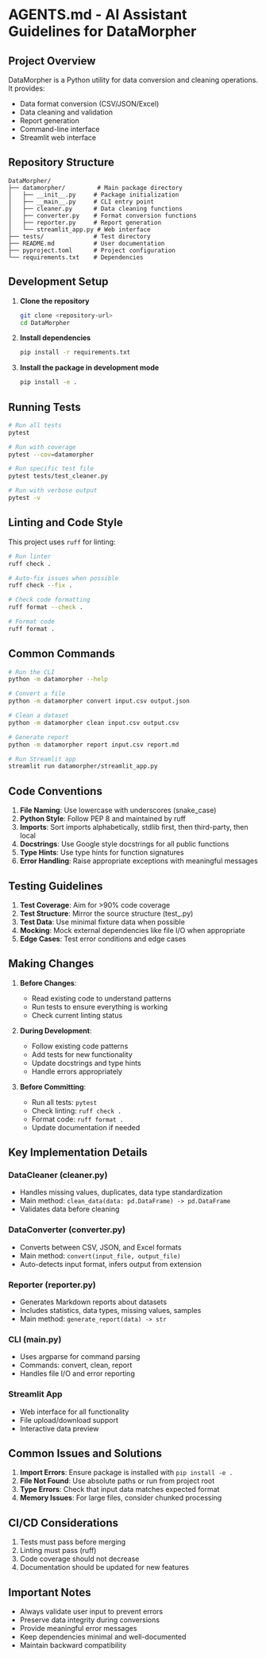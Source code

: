 # AGENTS.md - AI Assistant Guidelines for DataMorpher

## Project Overview

DataMorpher is a Python utility for data conversion and cleaning operations. It provides:
- Data format conversion (CSV/JSON/Excel)
- Data cleaning and validation
- Report generation
- Command-line interface
- Streamlit web interface

## Repository Structure

```
DataMorpher/
├── datamorpher/         # Main package directory
│   ├── __init__.py     # Package initialization
│   ├── __main__.py     # CLI entry point  
│   ├── cleaner.py      # Data cleaning functions
│   ├── converter.py    # Format conversion functions
│   ├── reporter.py     # Report generation
│   └── streamlit_app.py # Web interface
├── tests/              # Test directory
├── README.md           # User documentation
├── pyproject.toml      # Project configuration
└── requirements.txt    # Dependencies
```

## Development Setup

1. **Clone the repository**
   ```bash
   git clone <repository-url>
   cd DataMorpher
   ```

2. **Install dependencies**
   ```bash
   pip install -r requirements.txt
   ```

3. **Install the package in development mode**
   ```bash
   pip install -e .
   ```

## Running Tests

```bash
# Run all tests
pytest

# Run with coverage
pytest --cov=datamorpher

# Run specific test file
pytest tests/test_cleaner.py

# Run with verbose output
pytest -v
```

## Linting and Code Style

This project uses `ruff` for linting:

```bash
# Run linter
ruff check .

# Auto-fix issues when possible
ruff check --fix .

# Check code formatting
ruff format --check .

# Format code
ruff format .
```

## Common Commands

```bash
# Run the CLI
python -m datamorpher --help

# Convert a file
python -m datamorpher convert input.csv output.json

# Clean a dataset
python -m datamorpher clean input.csv output.csv

# Generate report
python -m datamorpher report input.csv report.md

# Run Streamlit app
streamlit run datamorpher/streamlit_app.py
```

## Code Conventions

1. **File Naming**: Use lowercase with underscores (snake_case)
2. **Python Style**: Follow PEP 8 and maintained by ruff
3. **Imports**: Sort imports alphabetically, stdlib first, then third-party, then local
4. **Docstrings**: Use Google style docstrings for all public functions
5. **Type Hints**: Use type hints for function signatures
6. **Error Handling**: Raise appropriate exceptions with meaningful messages

## Testing Guidelines

1. **Test Coverage**: Aim for >90% code coverage
2. **Test Structure**: Mirror the source structure (test_<module>.py)
3. **Test Data**: Use minimal fixture data when possible
4. **Mocking**: Mock external dependencies like file I/O when appropriate
5. **Edge Cases**: Test error conditions and edge cases

## Making Changes

1. **Before Changes**:
   - Read existing code to understand patterns
   - Run tests to ensure everything is working
   - Check current linting status

2. **During Development**:
   - Follow existing code patterns
   - Add tests for new functionality
   - Update docstrings and type hints
   - Handle errors appropriately

3. **Before Committing**:
   - Run all tests: `pytest`
   - Check linting: `ruff check .`
   - Format code: `ruff format .`
   - Update documentation if needed

## Key Implementation Details

### DataCleaner (cleaner.py)
- Handles missing values, duplicates, data type standardization
- Main method: `clean_data(data: pd.DataFrame) -> pd.DataFrame`
- Validates data before cleaning

### DataConverter (converter.py)
- Converts between CSV, JSON, and Excel formats
- Main method: `convert(input_file, output_file)`
- Auto-detects input format, infers output from extension

### Reporter (reporter.py)
- Generates Markdown reports about datasets
- Includes statistics, data types, missing values, samples
- Main method: `generate_report(data) -> str`

### CLI (__main__.py)
- Uses argparse for command parsing
- Commands: convert, clean, report
- Handles file I/O and error reporting

### Streamlit App
- Web interface for all functionality
- File upload/download support
- Interactive data preview

## Common Issues and Solutions

1. **Import Errors**: Ensure package is installed with `pip install -e .`
2. **File Not Found**: Use absolute paths or run from project root
3. **Type Errors**: Check that input data matches expected format
4. **Memory Issues**: For large files, consider chunked processing

## CI/CD Considerations

1. Tests must pass before merging
2. Linting must pass (ruff)
3. Code coverage should not decrease
4. Documentation should be updated for new features

## Important Notes

- Always validate user input to prevent errors
- Preserve data integrity during conversions
- Provide meaningful error messages
- Keep dependencies minimal and well-documented
- Maintain backward compatibility
